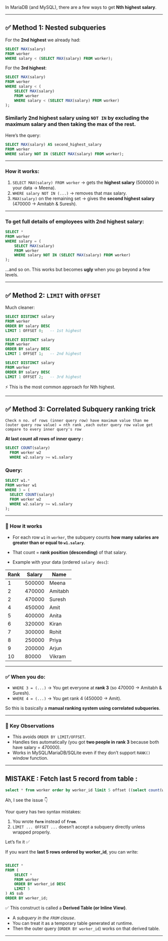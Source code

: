 
In MariaDB (and MySQL), there are a few ways to get **Nth highest salary**.

---

## ✅ Method 1: Nested subqueries

For the **2nd highest** we already had:

```sql
SELECT MAX(salary)
FROM worker
WHERE salary < (SELECT MAX(salary) FROM worker);
```

For the **3rd highest**:

```sql
SELECT MAX(salary)
FROM worker
WHERE salary < (
    SELECT MAX(salary)
    FROM worker
    WHERE salary < (SELECT MAX(salary) FROM worker)
);
```



### Similarly 2nd highest salary using `NOT IN` by excluding the maximum salary and then taking the max of the rest.

Here’s the query:

```sql
SELECT MAX(salary) AS second_highest_salary
FROM worker
WHERE salary NOT IN (SELECT MAX(salary) FROM worker);
```

---

### How it works:

1. `SELECT MAX(salary) FROM worker` → gets the **highest salary** (500000 in your data → Meena).
2. `WHERE salary NOT IN (...)` → removes that max salary.
3. `MAX(salary)` on the remaining set → gives the **second highest salary** (470000 → Amitabh & Suresh).

---

### To get full details of employees with 2nd highest salary:

```sql
SELECT *
FROM worker
WHERE salary = (
    SELECT MAX(salary)
    FROM worker
    WHERE salary NOT IN (SELECT MAX(salary) FROM worker)
);
```

…and so on.
This works but becomes **ugly** when you go beyond a few levels.

---

## ✅ Method 2: `LIMIT` with `OFFSET`

Much cleaner:

```sql
SELECT DISTINCT salary
FROM worker
ORDER BY salary DESC
LIMIT 1 OFFSET 0;   -- 1st highest

SELECT DISTINCT salary
FROM worker
ORDER BY salary DESC
LIMIT 1 OFFSET 1;   -- 2nd highest

SELECT DISTINCT salary
FROM worker
ORDER BY salary DESC
LIMIT 1 OFFSET 2;   -- 3rd highest
```

⚡ This is the most common approach for Nth highest.

---

## ✅ Method 3: Correlated Subquery ranking trick

```
Check n no. of rows (inner query row) have maximum value than me (outer query row value) = nth rank ,each outer query row value get compare to every inner query's row
```
**At last count all rows of inner query :**

```sql
SELECT COUNT(salary)
  FROM worker w2
  WHERE w2.salary >= w1.salary
  ```
### Query:

```sql
SELECT w1.*
FROM worker w1
WHERE 3 = (
  SELECT COUNT(salary)
  FROM worker w2
  WHERE w2.salary >= w1.salary
);
```

---

### 🔎 How it works

* For each row `w1` in `worker`, the subquery counts **how many salaries are greater than or equal to `w1.salary`**.

* That count = **rank position (descending)** of that salary.

* Example with your data (ordered `salary desc`):

| Rank | Salary | Name    |
| ---- | ------ | ------- |
| 1    | 500000 | Meena   |
| 2    | 470000 | Amitabh |
| 2    | 470000 | Suresh  |
| 4    | 450000 | Amit    |
| 5    | 400000 | Anita   |
| 6    | 320000 | Kiran   |
| 7    | 300000 | Rohit   |
| 8    | 250000 | Priya   |
| 9    | 200000 | Arjun   |
| 10   | 80000  | Vikram  |

---

### ✅ When you do:

* `WHERE 3 = (...)` → You get everyone at **rank 3** (so 470000 → Amitabh & Suresh).
* `WHERE 4 = (...)` → You get rank 4 (450000 → Amit).

So this is basically a **manual ranking system using correlated subqueries**.

---

### 📌 Key Observations

* This avoids `ORDER BY LIMIT/OFFSET`.
* Handles ties automatically (you got **two people in rank 3** because both have salary = 470000).
* Works in MySQL/MariaDB/SQLite even if they don’t support `RANK()` window function.

---

## MISTAKE : Fetch last 5 record from table :


```sql
select * from worker order by worker_id limit 5 offset ((select count(worker_id) from worker)-5);
```
Ah, I see the issue 👇

Your query has two syntax mistakes:

1. You wrote **`form`** instead of **`from`**.
2. `LIMIT ... OFFSET ...` doesn’t accept a subquery directly unless wrapped properly.

Let’s fix it ✅

If you want the **last 5 rows ordered by worker\_id**, you can write:

```sql 

SELECT *
FROM (
    SELECT * 
    FROM worker
    ORDER BY worker_id DESC
    LIMIT 5
) AS sub
ORDER BY worker_id;

```

✅ This construct is called a **Derived Table (or Inline View)**.

* A *subquery in the `FROM` clause*.
* You can treat it as a temporary table generated at runtime.
* Then the outer query (`ORDER BY worker_id`) works on that derived table.

---
